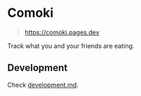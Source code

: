 # Comoki

> https://comoki.pages.dev

Track what you and your friends are eating.

## Development

Check [development.md](./development.md).
